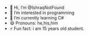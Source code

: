 - 👋 Hi, I’m @IshraqNotFound
- 👀 I’m interested in programming
- 🌱 I’m currently learning C#
- 😄 Pronouns: he,his,him
- ⚡ Fun fact: i am 15 years old student.

<!---
IshraqNotFound/IshraqNotFound is a ✨ special ✨ repository because its `README.md` (this file) appears on your GitHub profile.
You can click the Preview link to take a look at your changes.
--->
